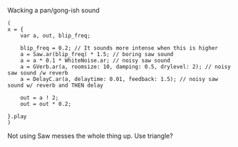 Wacking a pan/gong-ish sound
```supercollider
(
x = {
	var a, out, blip_freq;

    blip_freq = 0.2; // It sounds more intense when this is higher
    a = Saw.ar(blip_freq) * 1.5; // boring saw sound
    a = a * 0.1 * WhiteNoise.ar; // noisy saw sound
    a = GVerb.ar(a, roomsize: 10, damping: 0.5, drylevel: 2); // noisy saw sound /w reverb
    a = DelayC.ar(a, delaytime: 0.01, feedback: 1.5); // noisy saw sound w/ reverb and THEN delay

    out = a ! 2;
    out = out * 0.2;

}.play
)
```
Not using Saw messes the whole thing up. Use triangle?
